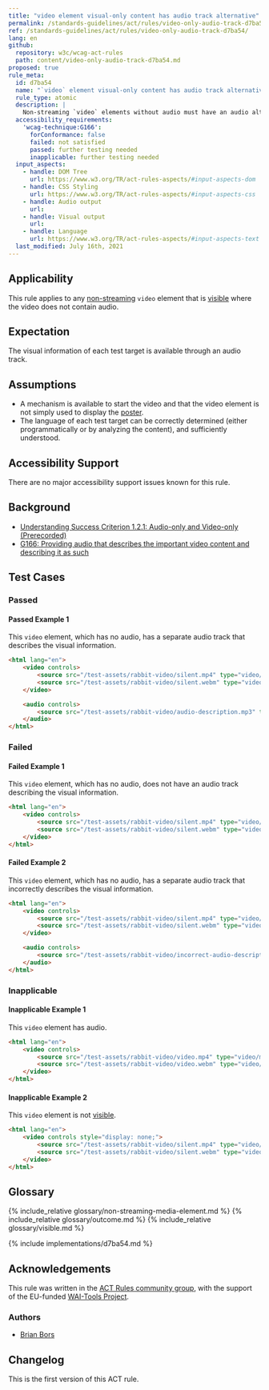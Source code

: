 ```yaml
---
title: "video element visual-only content has audio track alternative"
permalink: /standards-guidelines/act/rules/video-only-audio-track-d7ba54/
ref: /standards-guidelines/act/rules/video-only-audio-track-d7ba54/
lang: en
github:
  repository: w3c/wcag-act-rules
  path: content/video-only-audio-track-d7ba54.md
proposed: true
rule_meta:
  id: d7ba54
  name: "`video` element visual-only content has audio track alternative"
  rule_type: atomic
  description: |
    Non-streaming `video` elements without audio must have an audio alternative.
  accessibility_requirements:
    'wcag-technique:G166':
      forConformance: false
      failed: not satisfied
      passed: further testing needed
      inapplicable: further testing needed
  input_aspects:
    - handle: DOM Tree
      url: https://www.w3.org/TR/act-rules-aspects/#input-aspects-dom
    - handle: CSS Styling
      url: https://www.w3.org/TR/act-rules-aspects/#input-aspects-css
    - handle: Audio output
      url: 
    - handle: Visual output
      url: 
    - handle: Language
      url: https://www.w3.org/TR/act-rules-aspects/#input-aspects-text
  last_modified: July 16th, 2021
---
```


## Applicability

This rule applies to any [non-streaming](#non-streaming-media-element) `video` element that is [visible][] where the video does not contain audio.

## Expectation

The visual information of each test target is available through an audio track.

## Assumptions

- A mechanism is available to start the video and that the video element is not simply used to display the [poster](https://www.w3.org/TR/html5/semantics-embedded-content.html#element-attrdef-video-poster).
- The language of each test target can be correctly determined (either programmatically or by analyzing the content), and sufficiently understood.

## Accessibility Support

There are no major accessibility support issues known for this rule.

## Background

- [Understanding Success Criterion 1.2.1: Audio-only and Video-only (Prerecorded)](https://www.w3.org/WAI/WCAG21/Understanding/audio-only-and-video-only-prerecorded)
- [G166: Providing audio that describes the important video content and describing it as such](https://www.w3.org/WAI/WCAG21/Techniques/general/G166)

## Test Cases

### Passed

#### Passed Example 1

This `video` element, which has no audio, has a separate audio track that describes the visual information.

```html
<html lang="en">
	<video controls>
		<source src="/test-assets/rabbit-video/silent.mp4" type="video/mp4" />
		<source src="/test-assets/rabbit-video/silent.webm" type="video/webm" />
	</video>

	<audio controls>
		<source src="/test-assets/rabbit-video/audio-description.mp3" type="audio/mpeg" />
	</audio>
</html>
```

### Failed

#### Failed Example 1

This `video` element, which has no audio, does not have an audio track describing the visual information.

```html
<html lang="en">
	<video controls>
		<source src="/test-assets/rabbit-video/silent.mp4" type="video/mp4" />
		<source src="/test-assets/rabbit-video/silent.webm" type="video/webm" />
	</video>
</html>
```

#### Failed Example 2

This `video` element, which has no audio, has a separate audio track that incorrectly describes the visual information.

```html
<html lang="en">
	<video controls>
		<source src="/test-assets/rabbit-video/silent.mp4" type="video/mp4" />
		<source src="/test-assets/rabbit-video/silent.webm" type="video/webm" />
	</video>

	<audio controls>
		<source src="/test-assets/rabbit-video/incorrect-audio-description.mp3" type="audio/mpeg" />
	</audio>
</html>
```

### Inapplicable

#### Inapplicable Example 1

This `video` element has audio.

```html
<html lang="en">
	<video controls>
		<source src="/test-assets/rabbit-video/video.mp4" type="video/mp4" />
		<source src="/test-assets/rabbit-video/video.webm" type="video/webm" />
	</video>
</html>
```

#### Inapplicable Example 2

This `video` element is not [visible][].

```html
<html lang="en">
	<video controls style="display: none;">
		<source src="/test-assets/rabbit-video/silent.mp4" type="video/mp4" />
		<source src="/test-assets/rabbit-video/silent.webm" type="video/webm" />
	</video>
</html>
```

## Glossary

{% include_relative glossary/non-streaming-media-element.md %}
{% include_relative glossary/outcome.md %}
{% include_relative glossary/visible.md %}

{% include implementations/d7ba54.md %}

## Acknowledgements

This rule was written in the [ACT Rules community group](https://w3.org/community/act-r/), 
with the support of the EU-funded [WAI-Tools Project](https://www.w3.org/WAI/about/projects/wai-tools/).

### Authors

- [Brian Bors](https://www.linkedin.com/in/brianbors/)

## Changelog

This is the first version of this ACT rule.

[visible]: #visible 'Definition of visible'
